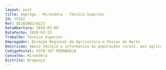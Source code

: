 ```yaml
--- 
layout: post
title: Emprego - Mirandela - Técnico Superior
Id: 75342
Ref: OE202003/0223
DataAbertura: 2020-03-09
DataFecho: 2020-03-23
Trabalho: Técnico Superior
Empregador: Direção Regional de Agricultura e Pescas do Norte
Descricao: Apoio técnico e informativo às populações rurais, aos agricultores e suas estruturas representativas com o objetivo de garantir uma relação personalizada com todos os intervenientes no espaço rural, divulgar as medidas de apoio de ao desenvolvimento rural no âmbito do Programa de Desenvolvimento Rural, assegurar o funcionamento das salas do parcelário, participar na divulgação da informação tecnológica e de inovação, assegurar o licenciamento da atividade pecuária, (idigital SNIRA Si Reap), assegurar as candidaturas alterações no âmbito do GCM e colaborar nas VFL.
CodigoPostal: 5370-347 MIRANDELA
Concelho: Mirandela
Distrito: Bragança
--- 
```


